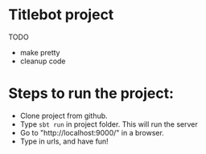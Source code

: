 # Titlebot project
TODO
- make pretty
- cleanup code

# Steps to run the project:
- Clone project from github.
- Type `sbt run` in project folder. This will run the server
- Go to "http://localhost:9000/" in a browser.
- Type in urls, and have fun!



